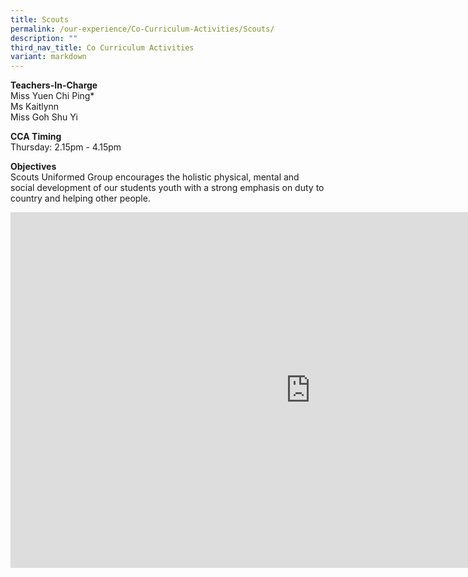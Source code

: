 ```yaml
---
title: Scouts
permalink: /our-experience/Co-Curriculum-Activities/Scouts/
description: ""
third_nav_title: Co Curriculum Activities
variant: markdown
---
```

**Teachers-In-Charge**  <br>
Miss Yuen Chi Ping*    
Ms Kaitlynn<br>
Miss Goh Shu Yi

**CCA Timing**<br>
Thursday: 2.15pm - 4.15pm

**Objectives**<br>
Scouts Uniformed Group encourages the holistic physical, mental and social development of our students youth with a strong emphasis on duty to country and helping other people.
		 
<iframe allowfullscreen="true" height="569" width="960" frameborder="0" src="https://docs.google.com/presentation/d/e/2PACX-1vTyyhf1FLCi82fiEYW2np0bve7xXf7lVu9WniQVvPpfH4jKJl1MtzPCT9hH94UAxbDXaWY_lXlYf3cQ/embed?start=true&amp;loop=true&amp;delayms=5000"></iframe>